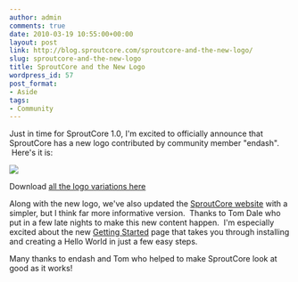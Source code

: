 ```yaml
---
author: admin
comments: true
date: 2010-03-19 10:55:00+00:00
layout: post
link: http://blog.sproutcore.com/sproutcore-and-the-new-logo/
slug: sproutcore-and-the-new-logo
title: SproutCore and the New Logo
wordpress_id: 57
post_format:
- Aside
tags:
- Community
---
```


Just in time for SproutCore 1.0, I'm excited to officially announce that SproutCore has a new logo contributed by community member "endash".  Here's it is:




![](http://idisk.me.com/charlesjolley/Public/Pictures/Skitch/sproutcore-512-20100319-120336.png)




Download [all the logo variations here](http://wiki.sproutcore.com/Boulevard-New+Logo+Concepts)




Along with the new logo, we've also updated the [SproutCore website](http://www.sproutcore.com) with a simpler, but I think far more informative version.  Thanks to Tom Dale who put in a few late nights to make this new content happen.  I'm especially excited about the new [Getting Started](http://www.sproutcore.com/get-started/) page that takes you through installing and creating a Hello World in just a few easy steps.




Many thanks to endash and Tom who helped to make SproutCore look at good as it works!
